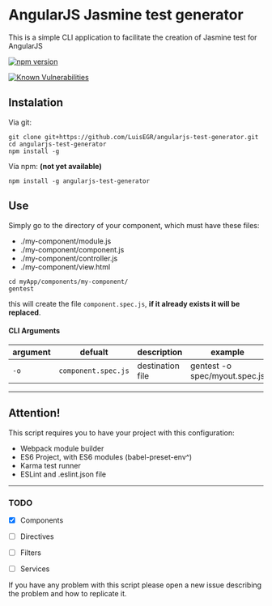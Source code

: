 
# AngularJS Jasmine test generator

This is a simple CLI application to facilitate the creation of Jasmine test for AngularJS

[![npm version](https://badge.fury.io/js/angularjs-test-generator.svg)](https://badge.fury.io/js/angularjs-test-generator)

[![Known Vulnerabilities](https://snyk.io/test/github/luisegr/angularjs-test-generator/badge.svg?targetFile=package.json)](https://snyk.io/test/github/luisegr/angularjs-test-generator?targetFile=package.json)

## Instalation

Via git:
```shell 
git clone git+https://github.com/LuisEGR/angularjs-test-generator.git
cd angularjs-test-generator
npm install -g
```

Vía npm: **(not yet available)**
```shell 
npm install -g angularjs-test-generator
```

## Use

Simply go to the directory of your component, which must have these files:
  * ./my-component/module.js
  * ./my-component/component.js
  * ./my-component/controller.js
  * ./my-component/view.html

```shell
cd myApp/components/my-component/
gentest
```

this will create the file ```component.spec.js```,  **if it already exists it will be replaced**.

#### CLI Arguments

argument | defualt | description | example
--- | --- | --- | ---
`-o` | `component.spec.js` | destination file | gentest -o spec/myout.spec.js
  
  
---
## Attention!

This script requires you to have your project with this configuration:

- Webpack module builder
- ES6 Project, with ES6 modules (babel-preset-env^)  
- Karma test runner
- ESLint and .eslint.json file
---

### TODO

- [x] Components  
- [ ] Directives  
- [ ] Filters  
- [ ] Services  


If you have any problem with this script please open a new issue describing the problem and how to replicate it.
